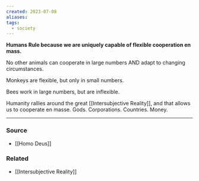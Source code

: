 ```yaml
---
created: 2023-07-08
aliases: 
tags:
  - society
---
```

**Humans Rule because we are uniquely capable of flexible cooperation en mass.**

No other animals can cooperate in large numbers AND adapt to changing circumstances. 

Monkeys are flexible, but only in small numbers.

Bees work in large numbers, but are inflexible. 

Humanity rallies around the great [[Intersubjective Reality]], and that allows us to cooperate en masse. Gods. Corporations. Countries. Money. 

---

### Source
- [[Homo Deus]]

### Related
- [[Intersubjective Reality]]